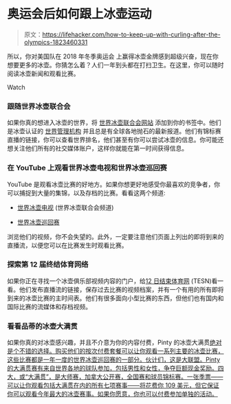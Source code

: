 # 奥运会后如何跟上冰壶运动

> 原文：<https://lifehacker.com/how-to-keep-up-with-curling-after-the-olympics-1823460331>

所以，你对美国队在 2018 年冬季奥运会 上赢得冰壶金牌感到超级兴奋，现在你想要更多的冰壶。你猜怎么着？人们一年到头都在打扫卫生。在这里，你可以随时阅读冰壶新闻和观看比赛。

Watch

### 跟随世界冰壶联合会

如果你真的想进入冰壶的世界，将 [世界冰壶联合会网站](http://www.worldcurling.org/) 添加到你的书签中。他们是冰壶认证的 [世界管理机构](https://en.wikipedia.org/wiki/World_Curling_Federation) 并且总是有全球各地抛石的最新报道。他们有锦标赛直播的链接，你可以查看世界排名，他们甚至有你可以尝试冰壶的信息。你可能还想关注他们所有的社交媒体账户，这样你就能在第一时间获得信息。

### 在 YouTube 上观看世界冰壶电视和世界冰壶巡回赛

YouTube 是观看冰壶比赛的好地方。如果你想更好地感受你最喜欢的竞争者，你可以捕捉到大量的集锦，以及存档的比赛。看看这两个频道:

*   [世界冰壶电视](https://www.youtube.com/user/WorldCurlingTV) (世界冰壶联合会频道)

*   [世界冰壶巡回赛](https://www.youtube.com/user/curlingchampionstour)

浏览他们的视频，你不会失望的。此外，一定要注意他们页面上列出的即将到来的直播流，以便您可以在比赛发生时观看比赛。

### 探索第 12 届终结体育网络

如果你正在寻找一个冰壶俱乐部视频内容的门户，给[12 日结束体育网](https://www.tesn.us/) (TESN)看一看。他们发布直播流的链接，保存过去比赛的视频档案，并有一个有用的所有即将到来的冰壶比赛的主时间表。他们有很多面向小型比赛的东西，但他们也有国内和国际比赛的流媒体和存档视频。

### 看看品蒂的冰壶大满贯

如果你真的对冰壶感兴趣，并且不介意为你的内容付费，Pinty 的冰壶大满贯[绝对是个不错的选择。购买他们的按次付费套餐可以让你观看一系列主要的冰壶比赛，这些比赛都是一年一度的世界冰壶巡回赛的一部分。伙计们，这是大联盟。Pinty 的大满贯赛有来自世界各地的球队参加，包括男性和女性，争夺巨额现金奖励。四大，或“大满贯”，是大师赛，加拿大公开赛，全国赛和球员锦标赛。一张季票——可以让你观看包括大满贯在内的所有七项赛事——将花费你 109 美元，但它保证你可以观看今年最大的冰壶赛事。如果你愿意，你也可以付费参加单独的活动。](http://gsoc.yaretv.com/)